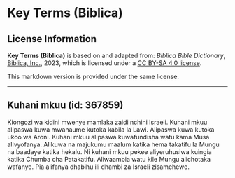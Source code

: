 # Key Terms (Biblica)

## License Information

**Key Terms (Biblica)** is based on and adapted from: _Biblica Bible Dictionary_, [Biblica, Inc.](https://www.biblica.com/), 2023, which is licensed under a [CC BY-SA 4.0 license](https://creativecommons.org/licenses/by-sa/4.0/legalcode.en).

This markdown version is provided under the same license.



--------------------------------

## Kuhani mkuu (id: 367859)

Kiongozi wa kidini mwenye mamlaka zaidi nchini Israeli. Kuhani mkuu alipaswa kuwa mwanaume kutoka kabila la Lawi. Alipaswa kuwa kutoka ukoo wa Aroni. Kuhani mkuu alipaswa kuwafundisha watu kama Musa alivyofanya. Alikuwa na majukumu maalum katika hema takatifu la Mungu na baadaye katika hekalu. Ni kuhani mkuu pekee aliyeruhusiwa kuingia katika Chumba cha Patakatifu. Aliwaambia watu kile Mungu alichotaka wafanye. Pia alifanya dhabihu ili dhambi za Israeli zisamehewe.


